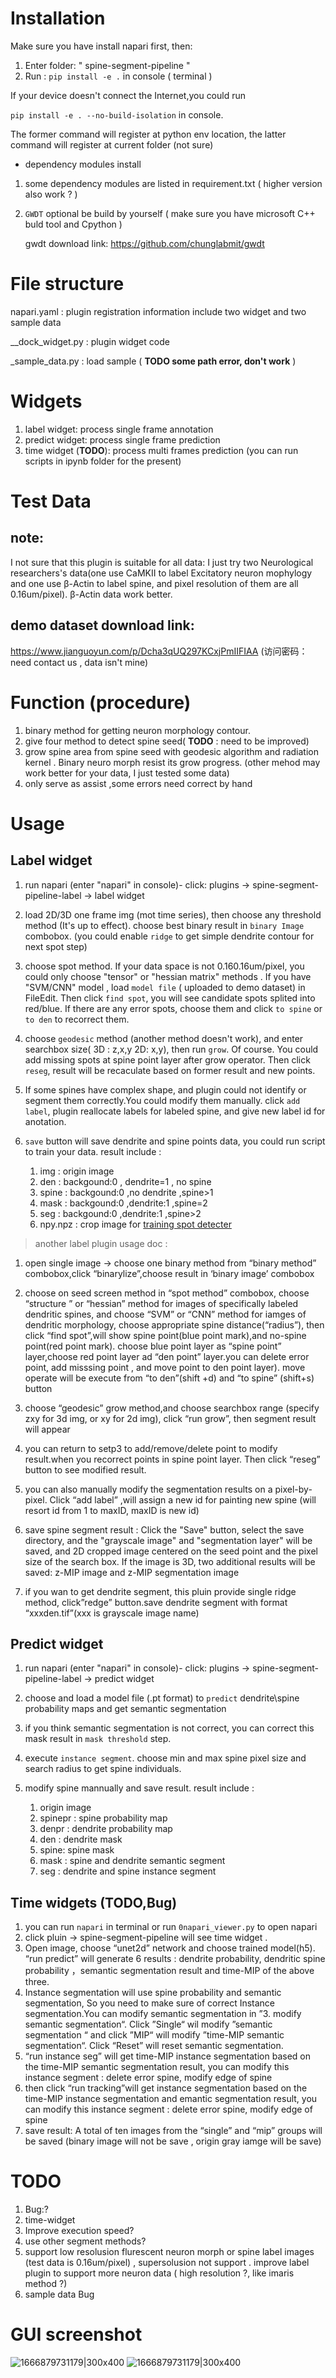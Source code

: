# Installation
Make sure you have install napari first, then:
1. Enter folder: " spine-segment-pipeline "
2. Run : `pip install -e .` in console ( terminal )

If your device doesn't connect the Internet,you could run 

`pip install -e . --no-build-isolation` in console.

The former command will register at python env location, the latter command will register at current folder (not sure)
* dependency modules install

1. some dependency modules are listed in requirement.txt ( higher version also work ? )

2. `GWDT` optional be build by yourself ( make sure you have microsoft C++ buld tool and Cpython )

   gwdt download link: https://github.com/chunglabmit/gwdt



# File structure

napari.yaml : plugin registration information include two widget and two sample data

__dock_widget.py : plugin widget code

_sample_data.py : load sample ( **TODO some path error, don't work** )

# Widgets
1. label widget: process single frame annotation
2. predict widget: process single frame prediction
3. time widget (**TODO**): process multi frames prediction (you can run scripts in ipynb folder for the present)

# Test Data

## note:

I not sure that this plugin is suitable for all data: 
I just try two Neurological researchers's data(one use CaMKII to label Excitatory neuron mophylogy and one use β-Actin to label spine, and pixel resolution of them are all 0.16um/pixel). β-Actin data work better.

## demo dataset download link: 

https://www.jianguoyun.com/p/Dcha3qUQ297KCxjPmIIFIAA (访问密码：need contact us , data isn't mine)


# Function (procedure)
1. binary method for getting neuron morphology contour.
2. give four method to detect spine seed( **TODO** : need to be improved)
1. grow spine area from spine seed with geodesic algorithm and radiation kernel . Binary neuro morph resist its grow progress. (other mehod may work better for your data, I just tested some data)
4. only serve as assist ,some errors need correct by hand

# Usage


## Label widget

1. run napari (enter "napari" in console)- click: plugins → spine-segment-pipeline-label → label widget

2. load 2D/3D one frame img (mot time series), then choose any threshold method (It's up to effect). choose best binary result in `binary Image` combobox.
(you could enable `ridge` to get simple dendrite contour for next spot step)

3. choose spot method. If your data space is not 0.160.16um/pixel, you could only choose "tensor" or "hessian matrix" methods . If you have "SVM/CNN" model , load `model file` ( uploaded to demo dataset) in FileEdit. Then click `find spot`, you will see candidate spots splited into red/blue.
If there are any error spots, choose them and click `to spine` or `to den` to recorrect them. 

4. choose `geodesic` method (another method doesn't work), and enter searchbox size( 3D : z,x,y  2D: x,y), then run `grow`. Of course. You could add missing spots at spine point layer after grow operator.  Then click `reseg`, result will be recaculate based on former result and new points.

5. If some spines have complex shape, and plugin could not identify or segment them correctly.You could modify them manually. click `add label`, plugin reallocate labels for labeled spine, and give new label id for anotation. 

6. `save` button will save dendrite and spine points data, you could run script to train your data. result include : 
    1. img : origin image 
	2. den :	backgound:0	, dendrite=1	, no spine
	3. spine :	backgound:0	,no dendrite	,spine>1
	4. mask : 	backgound:0	,dendrite:1	,spine=2
	5. seg :	backgound:0	,dendrite:1	,spine>2
    6. npy.npz : crop image for [training spot detecter](../)

> another label plugin usage doc :
1. open single image ->  choose one binary method from  “binary method” combobox,click “binarylize”,choose result in ‘binary image’ combobox

2. choose on seed screen method in “spot method” combobox, choose “structure ” or “hessian” method for images of specifically labeled dendritic spines, and choose “SVM” or “CNN” method for iamges of dendritic morphology, choose appropriate spine distance(“radius”), then click “find spot”,will show spine point(blue point mark),and no-spine point(red point mark). choose blue point layer as “spine point” layer,choose red point layer ad “den point” layer.you can delete error point, add misssing point , and move point to den point layer).  move operate will be execute from “to den”(shift +d) and “to spine” (shift+s) button

3. choose “geodesic” grow method,and choose searchbox range (specify zxy for 3d img, or xy for 2d img), click “run grow”, then segment result will appear

5. you can return to setp3 to add/remove/delete point to modify result.when you recorrect points in spine point layer. Then click “reseg” button to see modified result.

6. you can also manually modify the segmentation results on a pixel-by-pixel. Click “add label” ,will assign a new id for painting new spine (will resort id from 1 to maxID, maxID is new id)

7. save spine segment result : Click the "Save" button, select the save directory, and the "grayscale image" and "segmentation layer" will be saved, and 2D cropped image centered on the seed point and the pixel size of the search box. If the image is 3D, two additional results will be saved: z-MIP image and z-MIP segmentation image

8. if you wan to get dendrite segment, this pluin provide single ridge method, click”redge” button.save dendrite segment with format “xxxden.tif”(xxx is grayscale image name)

## Predict widget

1. run napari (enter "napari" in console)- click: plugins → spine-segment-pipeline-label → predict widget

2. choose and load a model file (.pt format) to `predict` dendrite\spine probability maps and get semantic segmentation

3. if you think semantic segmentation is not correct, you can correct this mask result in `mask threshold` step.

4. execute `instance segment`. choose min and max spine pixel size and search radius to get spine individuals.

5. modify spine mannually and save result. result include : 
    1. origin image 
    2. spinepr : spine probability map
    3. denpr : dendrite probability map
    2. den : dendrite mask
    3. spine: spine mask
    4. mask : spine and dendrite semantic segment
    5. seg : dendrite and spine instance segment

## Time widgets (TODO,Bug)

1. you can run `napari` in terminal or run `0napari_viewer.py` to open napari
2. click pluin -> spine-segment-pipeline will see time widget .
3. Open image, choose “unet2d” network and choose trained model(h5). “run predict”  will generate 6 results : dendrite probability, dendritic spine probability ，semantic segmentation result and time-MIP of the above three.
4. Instance segmentation will use spine probability and semantic segmentation, So you need to make sure of correct Instance segmentation.You can modify semantic segmentation in ”3. modify semantic segmentation“. Click ”Single“ wil modify ”semantic segmentation “ and click ”MIP“ will modify ”time-MIP semantic segmentation“. Click “Reset” will reset semantic segmentation.
5. “run instance seg” will get time-MIP instance segmentation based on the time-MIP semantic segmentation result, you can modify this instance segment : delete error spine, modify edge of spine
6. then click “run tracking”will get instance segmentation based on the time-MIP instance segmentation and emantic segmentation result, you can modify this instance segment : delete error spine, modify edge of spine
7. save result: A total of ten images from the “single” and “mip” groups will be saved (binary image will not be save , origin gray iamge will be save)

# TODO

1. Bug:?
2. time-widget 
4. Improve execution speed?
5. use other segment methods?
4. support low resolusion flurescent neuron morph or spine label images (test data is 0.16um/pixel) , supersolusion not support . improve label plugin to support more neuron data ( high resolution ?, like imaris method ?)
5. sample data Bug

# GUI screenshot

![1666879731179|300x400](image/README/GUI_label.png "spine-segment-pipeline-label widget")
![1666879731179|300x400](image/README/GUI_Predict.png "spine-segment-pipeline-predict widget")